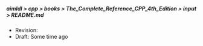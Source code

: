 ##### aimldl > cpp > books > The_Complete_Reference_CPP_4th_Edition > input > README.md
* Revision:
* Draft: Some time ago
